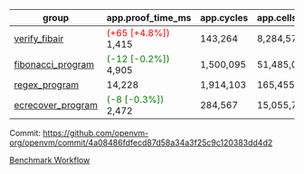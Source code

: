 | group | app.proof_time_ms | app.cycles | app.cells_used | leaf.proof_time_ms | leaf.cycles | leaf.cells_used |
| -- | -- | -- | -- | -- | -- | -- |
| [verify_fibair](https://github.com/openvm-org/openvm/blob/benchmark-results/benchmarks/verify_fibair-4a08486fdfecd87d58a34a3f25c9c120383dd4d2.md) |<span style='color: red'>(+65 [+4.8%])</span> 1,415 |  143,264 |  8,284,575 |- | - | - |
| [fibonacci_program](https://github.com/openvm-org/openvm/blob/benchmark-results/benchmarks/fibonacci-4a08486fdfecd87d58a34a3f25c9c120383dd4d2.md) |<span style='color: green'>(-12 [-0.2%])</span> 4,905 |  1,500,095 |  51,485,080 |- | - | - |
| [regex_program](https://github.com/openvm-org/openvm/blob/benchmark-results/benchmarks/regex-4a08486fdfecd87d58a34a3f25c9c120383dd4d2.md) | 14,228 |  1,914,103 |  165,455,373 | 15,564 |  2,041,098 |  154,165,424 |
| [ecrecover_program](https://github.com/openvm-org/openvm/blob/benchmark-results/benchmarks/ecrecover-4a08486fdfecd87d58a34a3f25c9c120383dd4d2.md) |<span style='color: green'>(-8 [-0.3%])</span> 2,472 |  284,567 |  15,055,723 |- | - | - |


Commit: https://github.com/openvm-org/openvm/commit/4a08486fdfecd87d58a34a3f25c9c120383dd4d2

[Benchmark Workflow](https://github.com/openvm-org/openvm/actions/runs/13224283076)
